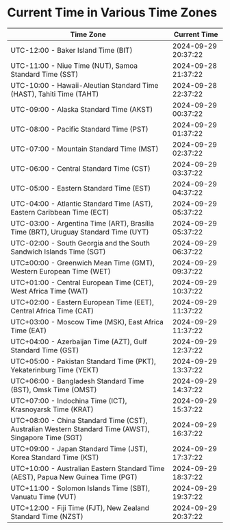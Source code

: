 # Current Time in Various Time Zones

| Time Zone | Current Time |
|-----------|--------------|
| UTC-12:00 - Baker Island Time (BIT) | 2024-09-29 20:37:22 |
| UTC-11:00 - Niue Time (NUT), Samoa Standard Time (SST) | 2024-09-28 21:37:22 |
| UTC-10:00 - Hawaii-Aleutian Standard Time (HAST), Tahiti Time (TAHT) | 2024-09-28 22:37:22 |
| UTC-09:00 - Alaska Standard Time (AKST) | 2024-09-29 00:37:22 |
| UTC-08:00 - Pacific Standard Time (PST) | 2024-09-29 01:37:22 |
| UTC-07:00 - Mountain Standard Time (MST) | 2024-09-29 02:37:22 |
| UTC-06:00 - Central Standard Time (CST) | 2024-09-29 03:37:22 |
| UTC-05:00 - Eastern Standard Time (EST) | 2024-09-29 04:37:22 |
| UTC-04:00 - Atlantic Standard Time (AST), Eastern Caribbean Time (ECT) | 2024-09-29 05:37:22 |
| UTC-03:00 - Argentina Time (ART), Brasília Time (BRT), Uruguay Standard Time (UYT) | 2024-09-29 05:37:22 |
| UTC-02:00 - South Georgia and the South Sandwich Islands Time (SGT) | 2024-09-29 06:37:22 |
| UTC±00:00 - Greenwich Mean Time (GMT), Western European Time (WET) | 2024-09-29 09:37:22 |
| UTC+01:00 - Central European Time (CET), West Africa Time (WAT) | 2024-09-29 10:37:22 |
| UTC+02:00 - Eastern European Time (EET), Central Africa Time (CAT) | 2024-09-29 11:37:22 |
| UTC+03:00 - Moscow Time (MSK), East Africa Time (EAT) | 2024-09-29 11:37:22 |
| UTC+04:00 - Azerbaijan Time (AZT), Gulf Standard Time (GST) | 2024-09-29 12:37:22 |
| UTC+05:00 - Pakistan Standard Time (PKT), Yekaterinburg Time (YEKT) | 2024-09-29 13:37:22 |
| UTC+06:00 - Bangladesh Standard Time (BST), Omsk Time (OMST) | 2024-09-29 14:37:22 |
| UTC+07:00 - Indochina Time (ICT), Krasnoyarsk Time (KRAT) | 2024-09-29 15:37:22 |
| UTC+08:00 - China Standard Time (CST), Australian Western Standard Time (AWST), Singapore Time (SGT) | 2024-09-29 16:37:22 |
| UTC+09:00 - Japan Standard Time (JST), Korea Standard Time (KST) | 2024-09-29 17:37:22 |
| UTC+10:00 - Australian Eastern Standard Time (AEST), Papua New Guinea Time (PGT) | 2024-09-29 18:37:22 |
| UTC+11:00 - Solomon Islands Time (SBT), Vanuatu Time (VUT) | 2024-09-29 19:37:22 |
| UTC+12:00 - Fiji Time (FJT), New Zealand Standard Time (NZST) | 2024-09-29 20:37:22 |
